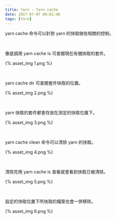 ```yaml
---
title: Yarn - Yarn cache
date: 2017-07-07 00:01:40
tags: [Yarn]
---
```


yarn cache 命令可以針對 yarn 的快取做些相關的控制。  

<!-- More -->

<br/>


像是調用 yarn cache ls 可查閱現在有備快取的套件。  

{% asset_img 1.png %}

<br/>


yarn cache dir 可查閱套件快取的位置。  

{% asset_img 2.png %}

<br/>


yarn 快取的套件都會存放在測定的快取位置下。  

{% asset_img 3.png %}

<br/>


yarn cache clean 命令可以清除 yarn 的快取。  

{% asset_img 4.png %}

<br/>


清除完用 yarn cache ls 查看就會看到快取已被清除。  

{% asset_img 5.png %}

<br/>


設定的快取位置下所快取的檔案也會一併移除。  

{% asset_img 6.png %}

<br/>
